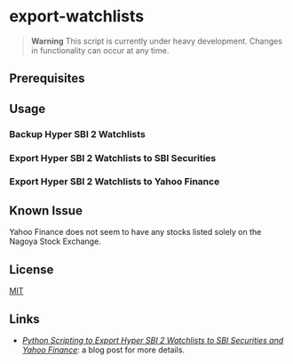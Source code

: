 # export-watchlists #

> **Warning** This script is currently under heavy development.
> Changes in functionality can occur at any time.

## Prerequisites ##

## Usage ##

### Backup Hyper SBI 2 Watchlists ###

### Export Hyper SBI 2 Watchlists to SBI Securities ###

### Export Hyper SBI 2 Watchlists to Yahoo Finance ###

## Known Issue ##

Yahoo Finance does not seem to have any stocks listed solely on the
Nagoya Stock Exchange.

## License ##

[MIT](LICENSE.md)

## Links ##

  * [*Python Scripting to Export Hyper SBI 2 Watchlists to SBI
    Securities and Yahoo Finance*](): a blog post for more details.
